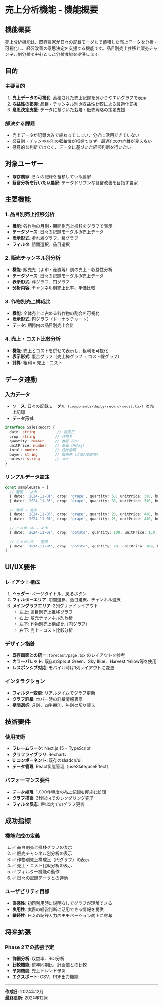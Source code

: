 # 売上分析機能 - 機能概要

## 機能概要

売上分析機能は、既存農家が日々の記録モーダルで蓄積した売上データを分析・可視化し、経営改善の意思決定を支援する機能です。品目別売上推移と販売チャンネル別分析を中心とした分析機能を提供します。

## 目的

### 主要目的
1. **売上データの可視化**: 蓄積された売上記録を分かりやすいグラフで表示
2. **収益性の把握**: 品目・チャンネル別の収益性比較による最適化支援
3. **意思決定支援**: データに基づいた栽培・販売戦略の策定支援

### 解決する課題
- 売上データが記録のみで終わってしまい、分析に活用できていない
- 品目別・チャンネル別の収益性が把握できず、最適化の方向性が見えない
- 感覚的な判断ではなく、データに基づいた経営判断を行いたい

## 対象ユーザー

- **既存農家**: 日々の記録を蓄積している農家
- **経営分析を行いたい農家**: データドリブンな経営改善を目指す農家

## 主要機能

### 1. 品目別売上推移分析
- **機能**: 各作物の月別・期間別売上推移をグラフで表示
- **データソース**: 日々の記録モーダルの売上データ
- **表示形式**: 折れ線グラフ、棒グラフ
- **フィルタ**: 期間選択、品目選択

### 2. 販売チャンネル別分析
- **機能**: 販売先（よ市・産直等）別の売上・収益性分析
- **データソース**: 日々の記録モーダルの売上データ
- **表示形式**: 棒グラフ、円グラフ
- **分析内容**: チャンネル別売上比率、単価比較

### 3. 作物別売上構成比
- **機能**: 全体売上に占める各作物の割合を可視化
- **表示形式**: 円グラフ（ドーナツチャート）
- **データ**: 期間内の品目別売上合計

### 4. 売上・コスト比較分析
- **機能**: 売上とコストを併せて表示し、粗利を可視化
- **表示形式**: 複合グラフ（売上棒グラフ + コスト線グラフ）
- **計算**: 粗利 = 売上 - コスト

## データ連動

### 入力データ
- **ソース**: 日々の記録モーダル（`components/daily-record-modal.tsx`）の売上記録
- **データ形式**:
```typescript
interface SalesRecord {
  date: string          // 販売日
  crop: string         // 作物名
  quantity: number     // 数量（kg）
  unitPrice: number    // 単価（円/kg）
  total: number        // 合計金額
  buyer: string        // 販売先（よ市/産直等）
  notes?: string       // メモ
}
```

### サンプルデータ設定
```typescript
const sampleData = [
  // 葡萄 - よ市
  { date: '2024-11-01', crop: 'grape', quantity: 50, unitPrice: 300, buyer: 'wholesale_market' },
  { date: '2024-11-05', crop: 'grape', quantity: 30, unitPrice: 300, buyer: 'wholesale_market' },
  
  // 葡萄 - 産直
  { date: '2024-11-03', crop: 'grape', quantity: 20, unitPrice: 400, buyer: 'direct_sales' },
  { date: '2024-11-07', crop: 'grape', quantity: 25, unitPrice: 400, buyer: 'direct_sales' },
  
  // じゃがいも - よ市
  { date: '2024-11-02', crop: 'potato', quantity: 100, unitPrice: 150, buyer: 'wholesale_market' },
  
  // じゃがいも - 産直
  { date: '2024-11-04', crop: 'potato', quantity: 80, unitPrice: 200, buyer: 'direct_sales' }
]
```

## UI/UX要件

### レイアウト構成
1. **ヘッダー**: ページタイトル、戻るボタン
2. **フィルターエリア**: 期間選択、品目選択、チャンネル選択
3. **メイングラフエリア**: 2列グリッドレイアウト
   - 左上: 品目別売上推移グラフ
   - 右上: 販売チャンネル別分析
   - 左下: 作物別売上構成比（円グラフ）
   - 右下: 売上・コスト比較分析

### デザイン指針
- **既存画面との統一**: `forecast/page.tsx` のレイアウトを参考
- **カラーパレット**: 既存のSprout Green、Sky Blue、Harvest Yellow等を使用
- **レスポンシブ対応**: モバイル時は1列レイアウトに変更

### インタラクション
- **フィルター変更**: リアルタイムでグラフ更新
- **グラフ詳細**: ホバー時の詳細情報表示
- **期間選択**: 月別、四半期別、年別の切り替え

## 技術要件

### 使用技術
- **フレームワーク**: Next.js 15 + TypeScript
- **グラフライブラリ**: Recharts
- **UIコンポーネント**: 既存のshadcn/ui
- **データ管理**: React状態管理（useState/useEffect）

### パフォーマンス要件
- **データ処理**: 1,000件程度の売上記録を即座に処理
- **グラフ描画**: 3秒以内でのレンダリング完了
- **フィルタ反応**: 1秒以内でのグラフ更新

## 成功指標

### 機能完成の定義
1. ✅ 品目別売上推移グラフの表示
2. ✅ 販売チャンネル別分析の表示
3. ✅ 作物別売上構成比（円グラフ）の表示
4. ✅ 売上・コスト比較分析の表示
5. ✅ フィルター機能の動作
6. ✅ 日々の記録データとの連動

### ユーザビリティ目標
- **直感性**: 初回利用時に説明なしでグラフが理解できる
- **実用性**: 実際の経営判断に活用できる情報を提供
- **継続性**: 日々の記録入力のモチベーション向上に寄与

## 将来拡張

### Phase 2での拡張予定
- **詳細分析**: 収益率、ROI分析
- **比較機能**: 前年同期比、計画値との比較
- **予測機能**: 売上トレンド予測
- **エクスポート**: CSV、PDF出力機能

---

**作成日**: 2024年12月  
**最終更新**: 2024年12月
